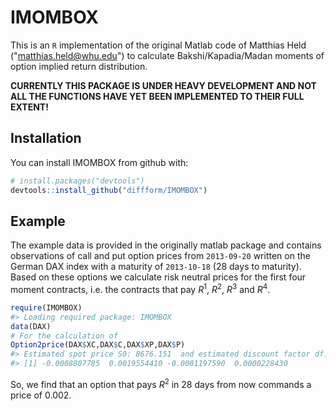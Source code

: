 
<!-- README.md is generated from README.Rmd. Please edit that file -->
IMOMBOX
=======

This is an `R` implementation of the original Matlab code of Matthias Held ("<matthias.held@whu.edu>") to calculate Bakshi/Kapadia/Madan moments of option implied return distribution.

**CURRENTLY THIS PACKAGE IS UNDER HEAVY DEVELOPMENT AND NOT ALL THE FUNCTIONS HAVE YET BEEN IMPLEMENTED TO THEIR FULL EXTENT!**

Installation
------------

You can install IMOMBOX from github with:

``` r
# install.packages("devtools")
devtools::install_github("diffform/IMOMBOX")
```

Example
-------

The example data is provided in the originally matlab package and contains observations of call and put option prices from `2013-09-20` written on the German DAX index with a maturity of `2013-10-18` (28 days to maturity). Based on these options we calculate risk neutral prices for the first four moment contracts, i.e. the contracts that pay *R*<sup>1</sup>, *R*<sup>2</sup>, *R*<sup>3</sup> and *R*<sup>4</sup>.

``` r
require(IMOMBOX)
#> Loading required package: IMOMBOX
data(DAX)
# For the calculation of 
Option2price(DAX$XC,DAX$C,DAX$XP,DAX$P)
#> Estimated spot price S0: 8676.151  and estimated discount factor df: 0.9999221
#> [1] -0.0008807785  0.0019554410 -0.0001197590  0.0000228430
```

So, we find that an option that pays *R*<sup>2</sup> in 28 days from now commands a price of 0.002.

